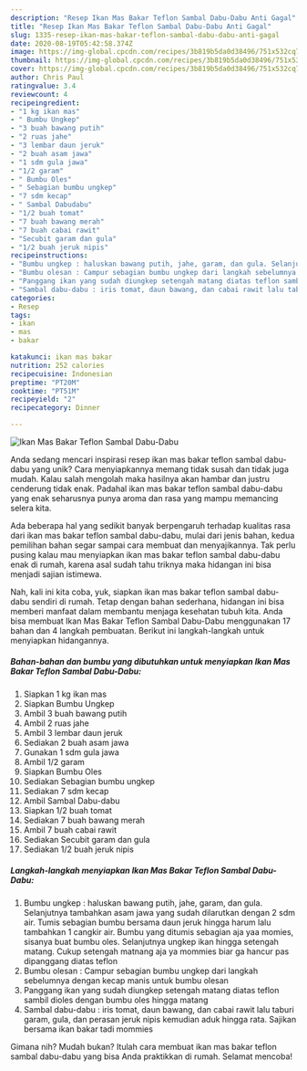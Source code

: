 ```yaml
---
description: "Resep Ikan Mas Bakar Teflon Sambal Dabu-Dabu Anti Gagal"
title: "Resep Ikan Mas Bakar Teflon Sambal Dabu-Dabu Anti Gagal"
slug: 1335-resep-ikan-mas-bakar-teflon-sambal-dabu-dabu-anti-gagal
date: 2020-08-19T05:42:58.374Z
image: https://img-global.cpcdn.com/recipes/3b819b5da0d38496/751x532cq70/ikan-mas-bakar-teflon-sambal-dabu-dabu-foto-resep-utama.jpg
thumbnail: https://img-global.cpcdn.com/recipes/3b819b5da0d38496/751x532cq70/ikan-mas-bakar-teflon-sambal-dabu-dabu-foto-resep-utama.jpg
cover: https://img-global.cpcdn.com/recipes/3b819b5da0d38496/751x532cq70/ikan-mas-bakar-teflon-sambal-dabu-dabu-foto-resep-utama.jpg
author: Chris Paul
ratingvalue: 3.4
reviewcount: 4
recipeingredient:
- "1 kg ikan mas"
- " Bumbu Ungkep"
- "3 buah bawang putih"
- "2 ruas jahe"
- "3 lembar daun jeruk"
- "2 buah asam jawa"
- "1 sdm gula jawa"
- "1/2 garam"
- " Bumbu Oles"
- " Sebagian bumbu ungkep"
- "7 sdm kecap"
- " Sambal Dabudabu"
- "1/2 buah tomat"
- "7 buah bawang merah"
- "7 buah cabai rawit"
- "Secubit garam dan gula"
- "1/2 buah jeruk nipis"
recipeinstructions:
- "Bumbu ungkep : haluskan bawang putih, jahe, garam, dan gula. Selanjutnya tambahkan asam jawa yang sudah dilarutkan dengan 2 sdm air. Tumis sebagian bumbu bersama daun jeruk hingga harum lalu tambahkan 1 cangkir air. Bumbu yang ditumis sebagian aja yaa momies, sisanya buat bumbu oles. Selanjutnya ungkep ikan hingga setengah matang. Cukup setengah matnang aja ya mommies biar ga hancur pas dipanggang diatas teflon"
- "Bumbu olesan : Campur sebagian bumbu ungkep dari langkah sebelumnya dengan kecap manis untuk bumbu olesan"
- "Panggang ikan yang sudah diungkep setengah matang diatas teflon sambil dioles dengan bumbu oles hingga matang"
- "Sambal dabu-dabu : iris tomat, daun bawang, dan cabai rawit lalu taburi garam, gula, dan perasan jeruk nipis kemudian aduk hingga rata. Sajikan bersama ikan bakar tadi mommies"
categories:
- Resep
tags:
- ikan
- mas
- bakar

katakunci: ikan mas bakar 
nutrition: 252 calories
recipecuisine: Indonesian
preptime: "PT20M"
cooktime: "PT51M"
recipeyield: "2"
recipecategory: Dinner

---
```



![Ikan Mas Bakar Teflon Sambal Dabu-Dabu](https://img-global.cpcdn.com/recipes/3b819b5da0d38496/751x532cq70/ikan-mas-bakar-teflon-sambal-dabu-dabu-foto-resep-utama.jpg)

Anda sedang mencari inspirasi resep ikan mas bakar teflon sambal dabu-dabu yang unik? Cara menyiapkannya memang tidak susah dan tidak juga mudah. Kalau salah mengolah maka hasilnya akan hambar dan justru cenderung tidak enak. Padahal ikan mas bakar teflon sambal dabu-dabu yang enak seharusnya punya aroma dan rasa yang mampu memancing selera kita.



Ada beberapa hal yang sedikit banyak berpengaruh terhadap kualitas rasa dari ikan mas bakar teflon sambal dabu-dabu, mulai dari jenis bahan, kedua pemilihan bahan segar sampai cara membuat dan menyajikannya. Tak perlu pusing kalau mau menyiapkan ikan mas bakar teflon sambal dabu-dabu enak di rumah, karena asal sudah tahu triknya maka hidangan ini bisa menjadi sajian istimewa.


Nah, kali ini kita coba, yuk, siapkan ikan mas bakar teflon sambal dabu-dabu sendiri di rumah. Tetap dengan bahan sederhana, hidangan ini bisa memberi manfaat dalam membantu menjaga kesehatan tubuh kita. Anda bisa membuat Ikan Mas Bakar Teflon Sambal Dabu-Dabu menggunakan 17 bahan dan 4 langkah pembuatan. Berikut ini langkah-langkah untuk menyiapkan hidangannya.

<!--inarticleads1-->

##### Bahan-bahan dan bumbu yang dibutuhkan untuk menyiapkan Ikan Mas Bakar Teflon Sambal Dabu-Dabu:

1. Siapkan 1 kg ikan mas
1. Siapkan  Bumbu Ungkep
1. Ambil 3 buah bawang putih
1. Ambil 2 ruas jahe
1. Ambil 3 lembar daun jeruk
1. Sediakan 2 buah asam jawa
1. Gunakan 1 sdm gula jawa
1. Ambil 1/2 garam
1. Siapkan  Bumbu Oles
1. Sediakan  Sebagian bumbu ungkep
1. Sediakan 7 sdm kecap
1. Ambil  Sambal Dabu-dabu
1. Siapkan 1/2 buah tomat
1. Sediakan 7 buah bawang merah
1. Ambil 7 buah cabai rawit
1. Sediakan Secubit garam dan gula
1. Sediakan 1/2 buah jeruk nipis




<!--inarticleads2-->

##### Langkah-langkah menyiapkan Ikan Mas Bakar Teflon Sambal Dabu-Dabu:

1. Bumbu ungkep : haluskan bawang putih, jahe, garam, dan gula. Selanjutnya tambahkan asam jawa yang sudah dilarutkan dengan 2 sdm air. Tumis sebagian bumbu bersama daun jeruk hingga harum lalu tambahkan 1 cangkir air. Bumbu yang ditumis sebagian aja yaa momies, sisanya buat bumbu oles. Selanjutnya ungkep ikan hingga setengah matang. Cukup setengah matnang aja ya mommies biar ga hancur pas dipanggang diatas teflon
1. Bumbu olesan : Campur sebagian bumbu ungkep dari langkah sebelumnya dengan kecap manis untuk bumbu olesan
1. Panggang ikan yang sudah diungkep setengah matang diatas teflon sambil dioles dengan bumbu oles hingga matang
1. Sambal dabu-dabu : iris tomat, daun bawang, dan cabai rawit lalu taburi garam, gula, dan perasan jeruk nipis kemudian aduk hingga rata. Sajikan bersama ikan bakar tadi mommies




Gimana nih? Mudah bukan? Itulah cara membuat ikan mas bakar teflon sambal dabu-dabu yang bisa Anda praktikkan di rumah. Selamat mencoba!
